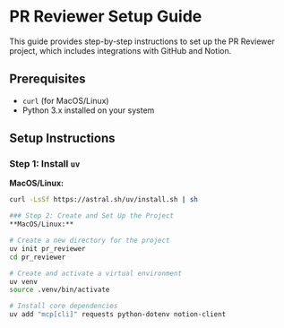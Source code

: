 # PR Reviewer Setup Guide

This guide provides step-by-step instructions to set up the PR Reviewer project, which includes integrations with GitHub and Notion.

## Prerequisites
- `curl` (for MacOS/Linux)
- Python 3.x installed on your system

## Setup Instructions

### Step 1: Install `uv`

**MacOS/Linux:**
```bash
curl -LsSf https://astral.sh/uv/install.sh | sh

### Step 2: Create and Set Up the Project
**MacOS/Linux:**

# Create a new directory for the project
uv init pr_reviewer
cd pr_reviewer

# Create and activate a virtual environment
uv venv
source .venv/bin/activate

# Install core dependencies
uv add "mcp[cli]" requests python-dotenv notion-client
